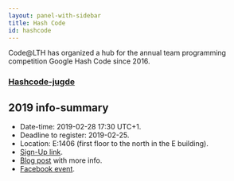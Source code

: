 ```yaml
---
layout: panel-with-sidebar
title: Hash Code
id: hashcode
---
```


Code@LTH has organized a hub for the annual team programming competition Google Hash Code since 2016.

### [Hashcode-jugde](https://hashcodejudge.withgoogle.com/#/home)

## 2019 info-summary
- Date-time: 2019-02-28 17:30 UTC+1.
- Deadline to register: 2019-02-25.
- Location: E:1406 (first floor to the north in the E building).
- [Sign-Up link](https://codingcompetitions.withgoogle.com/hashcode).
- [Blog post](/blog/2019/02/19/hashcode) with more info.
- [Facebook event](https://www.facebook.com/events/1004230436433297).
